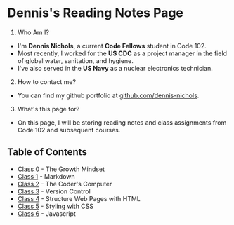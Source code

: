 # Dennis's Reading Notes Page

  1. Who Am I?

  - I'm **Dennis Nichols**, a current **Code Fellows** student in Code 102.
  - Most recently, I worked for the **US CDC** as a project manager in the field of global water, sanitation, and hygiene.
  - I've also served in the **US Navy** as a nuclear electronics technician.
 
  2. How to contact me?
 
  - You can find my github portfolio at [github.com/dennis-nichols](https://github.com/dennis-nichols).
 
  3. What's this page for?
 
 - On this page, I will be storing reading notes and class assignments from Code 102 and subsequent courses.
 
## Table of Contents

* [Class 0](https://dennis-nichols.github.io/reading-notes/class_0) - The Growth Mindset
* [Class 1](https://dennis-nichols.github.io/reading-notes/class_1) - Markdown
* [Class 2](https://dennis-nichols.github.io/reading-notes/class_2) - The Coder's Computer
* [Class 3](https://dennis-nichols.github.io/reading-notes/class_3) - Version Control
* [Class 4](https://dennis-nichols.github.io/reading-notes/class_4) - Structure Web Pages with HTML
* [Class 5](https://dennis-nichols.github.io/reading-notes/class_5) - Styling with CSS
* [Class 6](https://dennis-nichols.github.io/reading-notes/class_6) - Javascript
